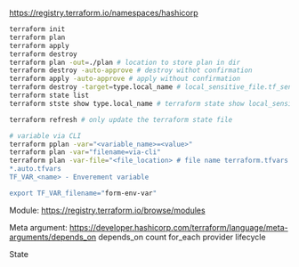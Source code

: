 https://registry.terraform.io/namespaces/hashicorp
```sh
terraform init
terraform plan
terraform apply
terraform destroy
terraform plan -out=./plan # location to store plan in dir
terraform destroy -auto-approve # destroy withot confirmation 
terraform apply -auto-approve # apply without confirmation
terraform destroy -target=type.local_name # local_sensitive_file.tf_sensitive_example1
terraform state list
terraform stste show type.local_name # terraform state show local_sensitive_file.tf_sensitive_example1

terraform refresh # only update the terraform state file
```

```sh
# variable via CLI
terraform pplan -var="<variable_name>=<value>"
terraform plan -var="filename=via-cli"
terraform plan -var-file="<file_location> # file name terraform.tfvars default take this
*.auto.tfvars
TF_VAR_<name> - Enverement variable

export TF_VAR_filename="form-env-var"
```
Module: https://registry.terraform.io/browse/modules

Meta argument:
https://developer.hashicorp.com/terraform/language/meta-arguments/depends_on
depends_on
count
for_each
provider
lifecycle


State

